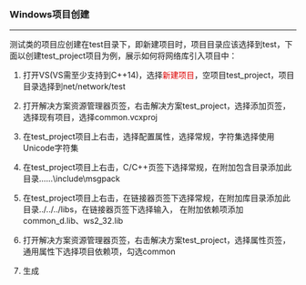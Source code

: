### Windows项目创建
--------------------------------------------------

测试类的项目应创建在test目录下，即新建项目时，项目目录应该选择到test，下面以创建test_project项目为例，展示如何将网络库引入项目中：

1. 打开VS(VS需至少支持到C++14)，选择<font color="#dd0000">新建项目</font>，空项目test_project，项目目录选择到net/network/test

2. 打开解决方案资源管理器页签，右击解决方案test_project，选择添加页签，选择现有项目，选择common.vcxproj

3. 在test_project项目上右击，选择配置属性，选择常规，字符集选择使用Unicode字符集

4. 在test_project项目上右击，C/C++页签下选择常规，在附加包含目录添加此目录..\..\..\include\msgpack

5. 在test_project项目上右击，在链接器页签下选择常规，在附加库目录添加此目录../../../libs，在链接器页签下选择输入，
在附加依赖项添加common_d.lib、ws2_32.lib

6. 打开解决方案资源管理器页签，右击解决方案test_project，选择属性页签，通用属性下选择项目依赖项，勾选common

7. 生成